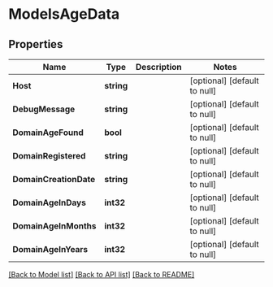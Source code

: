 # ModelsAgeData

## Properties
Name | Type | Description | Notes
------------ | ------------- | ------------- | -------------
**Host** | **string** |  | [optional] [default to null]
**DebugMessage** | **string** |  | [optional] [default to null]
**DomainAgeFound** | **bool** |  | [optional] [default to null]
**DomainRegistered** | **string** |  | [optional] [default to null]
**DomainCreationDate** | **string** |  | [optional] [default to null]
**DomainAgeInDays** | **int32** |  | [optional] [default to null]
**DomainAgeInMonths** | **int32** |  | [optional] [default to null]
**DomainAgeInYears** | **int32** |  | [optional] [default to null]

[[Back to Model list]](../README.md#documentation-for-models) [[Back to API list]](../README.md#documentation-for-api-endpoints) [[Back to README]](../README.md)


